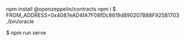 npm install @openzeppelin/contracts
npm i
$ FROM_ADDRESS=0x4087eAD4fA7F08fDc8619d890207B88F925B1703 ./bin/oracle

$ npm run serve
